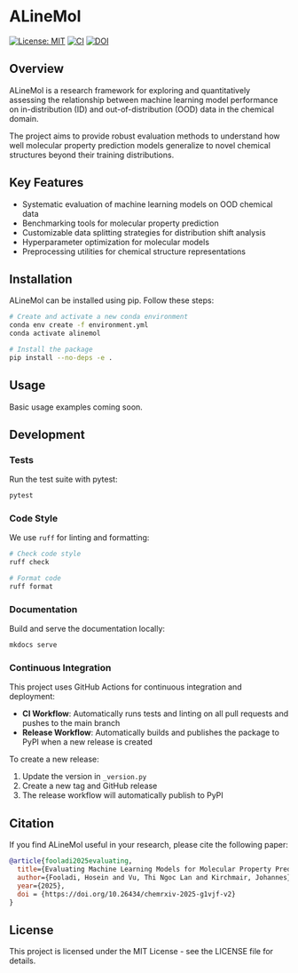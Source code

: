 # ALineMol

[![License: MIT](https://img.shields.io/badge/License-MIT-yellow.svg)](https://opensource.org/licenses/MIT)
[![CI](https://github.com/{username}/ALineMol/actions/workflows/ci.yml/badge.svg)](https://github.com/{username}/ALineMol/actions/workflows/ci.yml)
[![DOI](https://img.shields.io/badge/DOI-10.26434%2Fchemrxiv--2025--g1vjf--v2-blue)](https://doi.org/10.26434/chemrxiv-2025-g1vjf-v2)


## Overview

ALineMol is a research framework for exploring and quantitatively assessing the relationship between machine learning model performance on in-distribution (ID) and out-of-distribution (OOD) data in the chemical domain.

The project aims to provide robust evaluation methods to understand how well molecular property prediction models generalize to novel chemical structures beyond their training distributions.

## Key Features

- Systematic evaluation of machine learning models on OOD chemical data
- Benchmarking tools for molecular property prediction
- Customizable data splitting strategies for distribution shift analysis
- Hyperparameter optimization for molecular models
- Preprocessing utilities for chemical structure representations

## Installation

ALineMol can be installed using pip. Follow these steps:

```bash
# Create and activate a new conda environment
conda env create -f environment.yml
conda activate alinemol

# Install the package
pip install --no-deps -e .
```

## Usage

Basic usage examples coming soon.

## Development

### Tests

Run the test suite with pytest:

```bash
pytest
```

### Code Style

We use `ruff` for linting and formatting:

```bash
# Check code style
ruff check

# Format code
ruff format
```

### Documentation

Build and serve the documentation locally:

```bash
mkdocs serve
```

### Continuous Integration

This project uses GitHub Actions for continuous integration and deployment:

- **CI Workflow**: Automatically runs tests and linting on all pull requests and pushes to the main branch
- **Release Workflow**: Automatically builds and publishes the package to PyPI when a new release is created

To create a new release:

1. Update the version in `_version.py`
2. Create a new tag and GitHub release
3. The release workflow will automatically publish to PyPI

## Citation

If you find ALineMol useful in your research, please cite the following paper:

```bibtex
@article{fooladi2025evaluating,
  title={Evaluating Machine Learning Models for Molecular Property Prediction: Performance and Robustness on Out-of-Distribution Data},
  author={Fooladi, Hosein and Vu, Thi Ngoc Lan and Kirchmair, Johannes},
  year={2025},
  doi = {https://doi.org/10.26434/chemrxiv-2025-g1vjf-v2}
}
```

## License

This project is licensed under the MIT License - see the LICENSE file for details.
